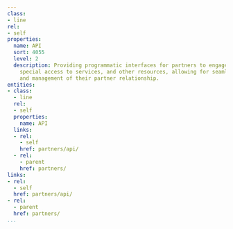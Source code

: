 ```yaml
---
class:
- line
rel:
- self
properties:
  name: API
  sort: 4055
  level: 2
  description: Providing programmatic interfaces for partners to engage with their
    special access to services, and other resources, allowing for seamless integration
    and management of their partner relationship.
entities:
- class:
  - line
  rel:
  - self
  properties:
    name: API
  links:
  - rel:
    - self
    href: partners/api/
  - rel:
    - parent
    href: partners/
links:
- rel:
  - self
  href: partners/api/
- rel:
  - parent
  href: partners/
...
```

